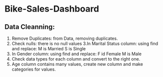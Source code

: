 # Bike-Sales-Dashboard

## Data Cleanning:
1. Remove Duplicates: 
      from Data, removing duplicates.
2. Check nulls: 
      there is no null values
3.In Marital Status column:
	using find and replace: 
    M is Married
    S is Single
4. In Gender column:
	using find and replace:
    F id Female
    M is Male
5. Check data types for each column and convert to the right one.
6. Age column contains many values, create new column and make categories for values.
